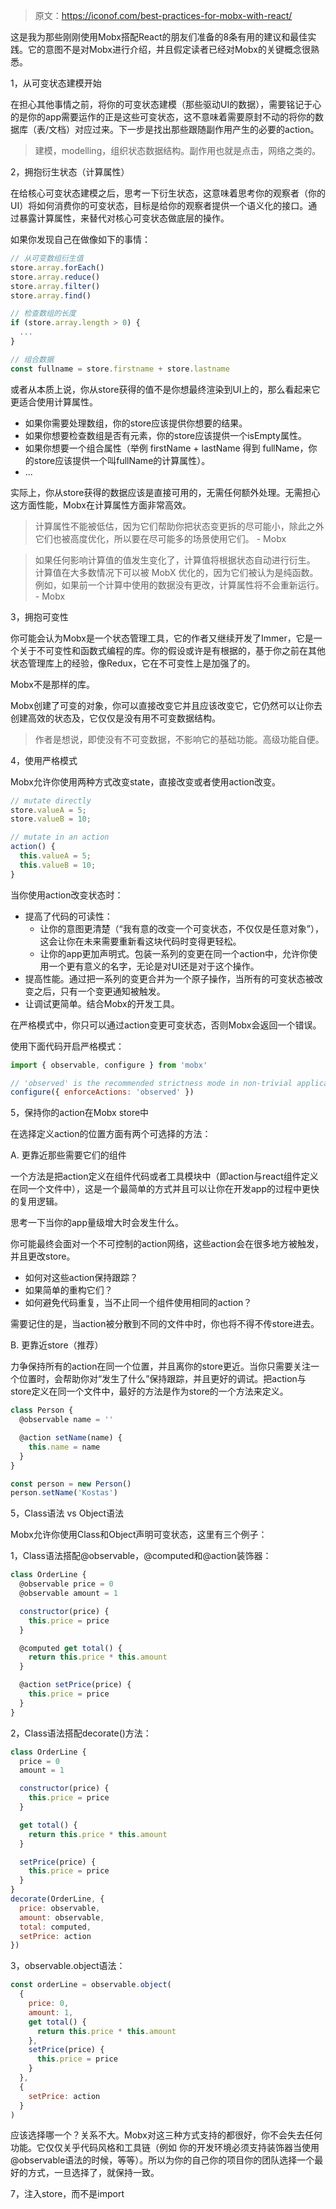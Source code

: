 > 原文：https://iconof.com/best-practices-for-mobx-with-react/

这是我为那些刚刚使用Mobx搭配React的朋友们准备的8条有用的建议和最佳实践。它的意图不是对Mobx进行介绍，并且假定读者已经对Mobx的关键概念很熟悉。

1，从可变状态建模开始

在担心其他事情之前，将你的可变状态建模（那些驱动UI的数据），需要铭记于心的是你的app需要运作的正是这些可变状态，这不意味着需要原封不动的将你的数据库（表/文档）对应过来。下一步是找出那些跟随副作用产生的必要的action。

> 建模，modelling，组织状态数据结构。副作用也就是点击，网络之类的。

2，拥抱衍生状态（计算属性）

在给核心可变状态建模之后，思考一下衍生状态，这意味着思考你的观察者（你的UI）将如何消费你的可变状态，目标是给你的观察者提供一个语义化的接口。通过暴露计算属性，来替代对核心可变状态做底层的操作。

如果你发现自己在做像如下的事情：

```js
// 从可变数组衍生值
store.array.forEach()
store.array.reduce()
store.array.filter()
store.array.find()

// 检查数组的长度
if (store.array.length > 0) {
  ...
}

// 组合数据
const fullname = store.firstname + store.lastname
```

或者从本质上说，你从store获得的值不是你想最终渲染到UI上的，那么看起来它更适合使用计算属性。

- 如果你需要处理数组，你的store应该提供你想要的结果。
- 如果你想要检查数组是否有元素，你的store应该提供一个isEmpty属性。
- 如果你想要一个组合属性（举例 firstName + lastName 得到 fullName，你的store应该提供一个叫fullName的计算属性）。
- ...

实际上，你从store获得的数据应该是直接可用的，无需任何额外处理。无需担心这方面性能，Mobx在计算属性方面非常高效。

> 计算属性不能被低估，因为它们帮助你把状态变更拆的尽可能小，除此之外它们也被高度优化，所以要在尽可能多的场景使用它们。 - Mobx

> 如果任何影响计算值的值发生变化了，计算值将根据状态自动进行衍生。 计算值在大多数情况下可以被 MobX 优化的，因为它们被认为是纯函数。 例如，如果前一个计算中使用的数据没有更改，计算属性将不会重新运行。 - Mobx

3，拥抱可变性

你可能会认为Mobx是一个状态管理工具，它的作者又继续开发了Immer，它是一个关于不可变性和函数式编程的库。你的假设或许是有根据的，基于你之前在其他状态管理库上的经验，像Redux，它在不可变性上是加强了的。

Mobx不是那样的库。

Mobx创建了可变的对象，你可以直接改变它并且应该改变它，它仍然可以让你去创建高效的状态及，它仅仅是没有用不可变数据结构。

> 作者是想说，即使没有不可变数据，不影响它的基础功能。高级功能自便。

4，使用严格模式

Mobx允许你使用两种方式改变state，直接改变或者使用action改变。

```js
// mutate directly
store.valueA = 5;
store.valueB = 10;

// mutate in an action
action() {
  this.valueA = 5;
  this.valueB = 10;
}
```

当你使用action改变状态时：

- 提高了代码的可读性：
    - 让你的意图更清楚（“我有意的改变一个可变状态，不仅仅是任意对象”），这会让你在未来需要重新看这块代码时变得更轻松。
    - 让你的app更加声明式。包装一系列的变更在同一个action中，允许你使用一个更有意义的名字，无论是对UI还是对于这个操作。
- 提高性能。通过把一系列的变更合并为一个原子操作，当所有的可变状态被改变之后，只有一个变更通知被触发。
- 让调试更简单。结合Mobx的开发工具。

在严格模式中，你只可以通过action变更可变状态，否则Mobx会返回一个错误。

使用下面代码开启严格模式：

```js
import { observable, configure } from 'mobx'

// 'observed' is the recommended strictness mode in non-trivial applications.
configure({ enforceActions: 'observed' })
```

5，保持你的action在Mobx store中

在选择定义action的位置方面有两个可选择的方法：

A. 更靠近那些需要它们的组件

一个方法是把action定义在组件代码或者工具模块中（即action与react组件定义在同一个文件中），这是一个最简单的方式并且可以让你在开发app的过程中更快的复用逻辑。

思考一下当你的app量级增大时会发生什么。

你可能最终会面对一个不可控制的action网络，这些action会在很多地方被触发，并且更改store。

- 如何对这些action保持跟踪？
- 如果简单的重构它们？
- 如何避免代码重复，当不止同一个组件使用相同的action？

需要记住的是，当action被分散到不同的文件中时，你也将不得不传store进去。

B. 更靠近store（推荐）

力争保持所有的action在同一个位置，并且离你的store更近。当你只需要关注一个位置时，会帮助你对“发生了什么”保持跟踪，并且更好的调试。把action与store定义在同一个文件中，最好的方法是作为store的一个方法来定义。

```js
class Person {
  @observable name = ''

  @action setName(name) {
    this.name = name
  }
}

const person = new Person()
person.setName('Kostas')
```

5，Class语法 vs Object语法

Mobx允许你使用Class和Object声明可变状态，这里有三个例子：

1，Class语法搭配@observable，@computed和@action装饰器：

```js
class OrderLine {
  @observable price = 0
  @observable amount = 1

  constructor(price) {
    this.price = price
  }

  @computed get total() {
    return this.price * this.amount
  }

  @action setPrice(price) {
    this.price = price
  }
}
```

2，Class语法搭配decorate()方法：

```js
class OrderLine {
  price = 0
  amount = 1

  constructor(price) {
    this.price = price
  }

  get total() {
    return this.price * this.amount
  }

  setPrice(price) {
    this.price = price
  }
}
decorate(OrderLine, {
  price: observable,
  amount: observable,
  total: computed,
  setPrice: action
})
```

3，observable.object语法：

```js
const orderLine = observable.object(
  {
    price: 0,
    amount: 1,
    get total() {
      return this.price * this.amount
    },
    setPrice(price) {
      this.price = price
    }
  },
  {
    setPrice: action
  }
)
```

应该选择哪一个？关系不大。Mobx对这三种方式支持的都很好，你不会失去任何功能。它仅仅关乎代码风格和工具链（例如 你的开发环境必须支持装饰器当使用@observable语法的时候，等等）。所以为你的自己你的项目你的团队选择一个最好的方式，一旦选择了，就保持一致。

7，注入store，而不是import